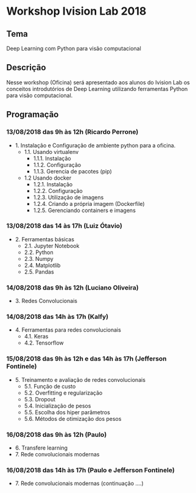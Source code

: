 # Workshop Ivision Lab 2018

## Tema
Deep Learning com Python para visão computacional

## Descrição
Nesse workshop (Oficina) será apresentado aos alunos do Ivision Lab os conceitos introdutórios de Deep Learning utilizando ferramentas Python para visão computacional.

## Programação

### 13/08/2018 das 9h às 12h (Ricardo Perrone)
* 1\. Instalação e Configuração de ambiente python para a oficina.
	* 1.1\. Usando virtualenv
		* 1.1.1\. Instalação
		* 1.1.2\. Configuração
		* 1.1.3\. Gerencia de pacotes (pip) 
  	* 1.2 Usando docker
  		* 1.2.1\. Instalação
  		* 1.2.2\. Configuração
  		* 1.2.3\. Utilização de imagens 
		* 1.2.4\. Criando a própria imagem (Dockerfile)
		* 1.2.5\. Gerenciando containers e imagens
		
### 13/08/2018 das 14 às 17h (Luiz Ótavio)
* 2\. Ferramentas básicas
	* 2.1\. Jupyter Notebook
	* 2.2\. Python
	* 2.3\. Numpy
	* 2.4\. Matplotlib
	* 2.5\. Pandas

### 14/08/2018 das 9h às 12h (Luciano Oliveira)
* 3\. Redes Convolucionais

### 14/08/2018 das 14h às 17h (Kalfy)
* 4\. Ferramentas para redes convolucionais
	* 4.1\. Keras
	* 4.2\. Tensorflow

### 15/08/2018 das 9h às 12h e das 14h às 17h (Jefferson Fontinele)
* 5\. Treinamento e avaliação de redes convolucionais
	* 5.1\. Função de custo
	* 5.2\. Overfitting e regularização
	* 5.3\. Dropout
	* 5.4\. Inicialização de pesos
	* 5.5\. Escolha dos hiper parâmetros
	* 5.6\. Métodos de otimização dos pesos
	
### 16/08/2018 das 9h às 12h (Paulo)
* 6\. Transfere learning
* 7\. Rede convolucionais modernas

### 16/08/2018 das 14h às 17h (Paulo e Jefferson Fontinele)
* 7\. Rede convolucionais modernas (continuação ....)
